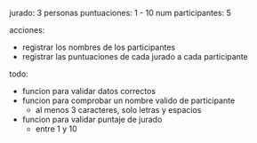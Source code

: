 jurado: 3 personas
puntuaciones: 1 - 10
num participantes: 5

acciones:
- registrar los nombres de los participantes
- registrar las puntuaciones de cada jurado a cada participante

todo:
- funcion para validar datos correctos
- funcion para comprobar un nombre valido de participante
    - al menos 3 caracteres, solo letras y espacios
- funcion para validar puntaje de jurado
    - entre 1 y 10

